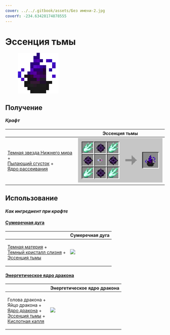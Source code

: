 ```yaml
---
cover: ../../.gitbook/assets/Без имени-2.jpg
coverY: -234.63428174878555
---
```


# Эссенция тьмы

<figure><img src="../../.gitbook/assets/darkness_128.png" alt=""><figcaption></figcaption></figure>

## Получение

#### _Крафт_

|                                                                                                                                                                              | Эссенция тьмы                           |
| ---------------------------------------------------------------------------------------------------------------------------------------------------------------------------- | --------------------------------------- |
| <p><a href="dark_nether_star.md">Темная звезда Нижнего мира</a> +<br><a href="flame_green.md">Пылающий сгусток</a> +<br><a href="diffusion_core.md">Ядро рассеивания</a></p> | ![](../../.gitbook/assets/darkness.png) |

## Использование

#### _Как ингредиент при крафте_

#### [Сумеречная дуга](dusk\_arc.md)

|                                                                                                                                                                 | Сумеречная дуга                          |
| --------------------------------------------------------------------------------------------------------------------------------------------------------------- | ---------------------------------------- |
| <p><a href="dark_matter.md">Темная материя</a> +<br><a href="pink_slime_crystal.md">Темный кристалл слизня</a> +<br><a href="darkness.md">Эссенция тьмы</a></p> | ![](../../.gitbook/assets/dusk\_arc.png) |

#### [Энергетическое ядро дракона](draconic\_energy\_core.md)

|                                                                                                                                                                                  | Энергетическое ядро дракона                           |
| -------------------------------------------------------------------------------------------------------------------------------------------------------------------------------- | ----------------------------------------------------- |
| <p>Голова дракона +<br>Яйцо дракона +<br><a href="draconic_core.md">Ядро дракона</a> +<br><a href="darkness.md">Эссенция тьмы</a> +<br><a href="acid.md">Кислотная капля</a></p> | ![](../../.gitbook/assets/draconic\_energy\_core.png) |
